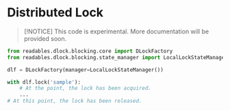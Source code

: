 # Distributed Lock

> [!NOTICE]
> This code is experimental. More documentation will be provided soon.

```python
from readables.dlock.blocking.core import DLockFactory
from readables.dlock.blocking.state_manager import LocalLockStateManager

dlf = DLockFactory(manager=LocalLockStateManager())

with dlf.lock('sample'):
    # At the point, the lock has been acquired.
    ...
# At this point, the lock has been released.
```
